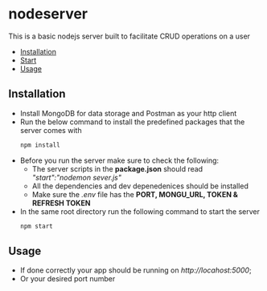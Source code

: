 # nodeserver
This is a basic nodejs server built to facilitate CRUD operations on a user

- [Installation](#installation)
- [Start](#start)
- [Usage](#usage)

## Installation
- Install MongoDB for data storage and Postman as your http client
- Run the below command to install the predefined packages that the server comes with
  ``` bash
  npm install
  ```
- Before you run the server make sure to check the following:
  - The server scripts in the **package.json** should read *"start":"nodemon sever.js"*
  - All the dependencies and dev depenedenices should be installed
  - Make sure the *.env* file has the **PORT, MONGU_URL, TOKEN & REFRESH TOKEN** 
- In the same root directory run the following command to start the server
  ``` bash
  npm start
  ```
## Usage
- If done correctly your app should be running on *http://locahost:5000*;
- Or your desired port number
